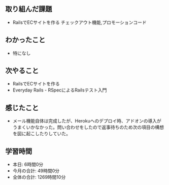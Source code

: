 ## 取り組んだ課題
- RailsでECサイトを作る チェックアウト機能,プロモーションコード
## わかったこと
- 特になし
## 次やること
- RailsでECサイトを作る
- Everyday Rails - RSpecによるRailsテスト入門
## 感じたこと
- メール機能自体は完成したが、Herokuへのデプロイ時、アドオンの導入がうまくいかなかった。問い合わせをしたので返事待ちのため次の項目の構想を図に起こしたりしていた。
## 学習時間
- 本日: 6時間0分
- 今月の合計: 49時間0分
- 全体の合計: 1269時間10分
